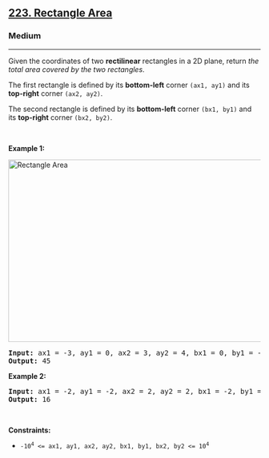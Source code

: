 <h2><a href="https://leetcode.com/problems/rectangle-area/">223. Rectangle Area</a></h2><h3>Medium</h3><hr><div style="user-select: auto;"><p style="user-select: auto;">Given the coordinates of two <strong style="user-select: auto;">rectilinear</strong> rectangles in a 2D plane, return <em style="user-select: auto;">the total area covered by the two rectangles</em>.</p>

<p style="user-select: auto;">The first rectangle is defined by its <strong style="user-select: auto;">bottom-left</strong> corner <code style="user-select: auto;">(ax1, ay1)</code> and its <strong style="user-select: auto;">top-right</strong> corner <code style="user-select: auto;">(ax2, ay2)</code>.</p>

<p style="user-select: auto;">The second rectangle is defined by its <strong style="user-select: auto;">bottom-left</strong> corner <code style="user-select: auto;">(bx1, by1)</code> and its <strong style="user-select: auto;">top-right</strong> corner <code style="user-select: auto;">(bx2, by2)</code>.</p>

<p style="user-select: auto;">&nbsp;</p>
<p style="user-select: auto;"><strong style="user-select: auto;">Example 1:</strong></p>
<img alt="Rectangle Area" src="https://assets.leetcode.com/uploads/2021/05/08/rectangle-plane.png" style="width: 700px; height: 365px; user-select: auto;">
<pre style="user-select: auto;"><strong style="user-select: auto;">Input:</strong> ax1 = -3, ay1 = 0, ax2 = 3, ay2 = 4, bx1 = 0, by1 = -1, bx2 = 9, by2 = 2
<strong style="user-select: auto;">Output:</strong> 45
</pre>

<p style="user-select: auto;"><strong style="user-select: auto;">Example 2:</strong></p>

<pre style="user-select: auto;"><strong style="user-select: auto;">Input:</strong> ax1 = -2, ay1 = -2, ax2 = 2, ay2 = 2, bx1 = -2, by1 = -2, bx2 = 2, by2 = 2
<strong style="user-select: auto;">Output:</strong> 16
</pre>

<p style="user-select: auto;">&nbsp;</p>
<p style="user-select: auto;"><strong style="user-select: auto;">Constraints:</strong></p>

<ul style="user-select: auto;">
	<li style="user-select: auto;"><code style="user-select: auto;">-10<sup style="user-select: auto;">4</sup> &lt;= ax1, ay1, ax2, ay2, bx1, by1, bx2, by2 &lt;= 10<sup style="user-select: auto;">4</sup></code></li>
</ul>
</div>